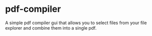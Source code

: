 # pdf-compiler

A simple pdf compiler gui that allows you to select files from your file explorer and combine them into a single pdf.
